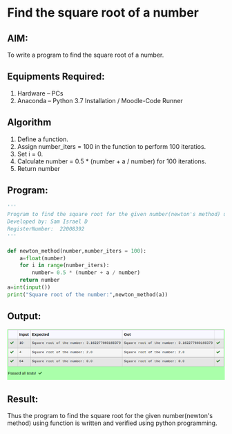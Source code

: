 # Find the square root of a number

## AIM:
To write a program to find the square root of a number.

## Equipments Required:
1. Hardware – PCs
2. Anaconda – Python 3.7 Installation / Moodle-Code Runner

## Algorithm
1. Define a function.
2. Assign number_iters = 100 in the function to perform 100 iteratios.
3. Set i = 0.
4. Calculate  number = 0.5 * (number + a / number) for 100 iterations.
5. Return number

## Program:
```Python
'''
Program to find the square root for the given number(newton's method) using function.
Developed by: Sam Israel D
RegisterNumber:  22008392
'''

def newton_method(number,number_iters = 100):
    a=float(number)
    for i in range(number_iters):
        number= 0.5 * (number + a / number)
    return number
a=int(input())
print("Square root of the number:",newton_method(a))

```

## Output:
![image](./sqrt.png)


## Result:
Thus the program to find the square root for the given number(newton's method) using function is written and verified using python programming.

